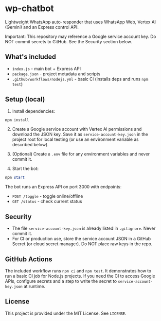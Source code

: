 # wp-chatbot

Lightweight WhatsApp auto-responder that uses WhatsApp Web, Vertex AI (Gemini) and an Express control API.

Important: This repository may reference a Google service account key. Do NOT commit secrets to GitHub. See the Security section below.

## What's included
- `index.js` - main bot + Express API
- `package.json` - project metadata and scripts
- `.github/workflows/nodejs.yml` - basic CI (installs deps and runs `npm test`)

## Setup (local)
1. Install dependencies:

```powershell
npm install
```

2. Create a Google service account with Vertex AI permissions and download the JSON key. Save it as `service-account-key.json` in the project root for local testing (or use an environment variable as described below).

3. (Optional) Create a `.env` file for any environment variables and never commit it.

4. Start the bot:

```powershell
npm start
```

The bot runs an Express API on port 3000 with endpoints:
- `POST /toggle` - toggle online/offline
- `GET /status` - check current status

## Security
- The file `service-account-key.json` is already listed in `.gitignore`. Never commit it.
- For CI or production use, store the service account JSON in a GitHub Secret (or cloud secret manager). Do NOT place raw keys in the repo.

## GitHub Actions
The included workflow runs `npm ci` and `npm test`. It demonstrates how to run a basic CI job for Node.js projects. If you need the CI to access Google APIs, configure secrets and a step to write the secret to `service-account-key.json` at runtime.

## License
This project is provided under the MIT License. See `LICENSE`.
